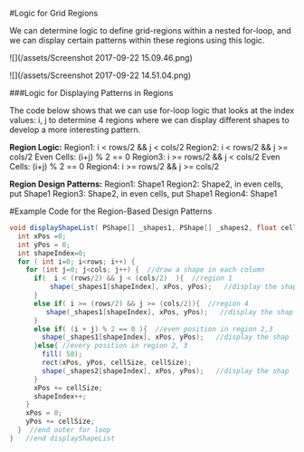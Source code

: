 #Logic for Grid Regions

We can determine logic to define grid-regions within a nested for-loop, and we can display certain patterns within these regions using this logic. 

![](/assets/Screenshot 2017-09-22 15.09.46.png)

![](/assets/Screenshot 2017-09-22 14.51.04.png)

###Logic for Displaying Patterns in Regions

The code below shows that we can use for-loop logic that looks at the index values: i, j to determine 4 regions where we can display different shapes to develop a more interesting pattern.  

**Region Logic:**
Region1: i < rows/2 && j < cols/2
Region2: i < rows/2 && j >= cols/2
Even Cells: (i+j) % 2 == 0 
Region3: i >= rows/2 && j < cols/2
Even Cells: (i+j) % 2 == 0 
Region4: i >= rows/2 && j >= cols/2

**Region Design Patterns:**
Region1:  Shape1
Region2:  Shape2, in even cells, put Shape1
Region3:  Shape2, in even cells, put Shape1
Region4:  Shape1

#Example Code for the Region-Based Design Patterns


```java
void displayShapeList( PShape[] _shapes1, PShape[] _shapes2, float cellSize, int rows, int cols) {
  int xPos =0;
  int yPos = 0;
  int shapeIndex=0;
  for ( int i=0; i<rows; i++) { 
    for (int j=0; j<cols; j++) {  //draw a shape in each column
      if(  i < (rows/2) && j < (cols/2)  ){  //region 1
          shape(_shapes1[shapeIndex], xPos, yPos);   //display the shape
      }
      else if( i >= (rows/2) && j >= (cols/2)){  //region 4
         shape(_shapes1[shapeIndex], xPos, yPos);   //display the shap
      }
      else if( (i + j) % 2 == 0 ){  //even position in region 2,3
        shape(_shapes1[shapeIndex], xPos, yPos);   //display the shap
      }else{ //every position in region 2, 3
        fill( 50);
        rect(xPos, yPos, cellSize, cellSize);
        shape(_shapes2[shapeIndex], xPos, yPos);   //display the shap
      }
      xPos += cellSize;
      shapeIndex++;
    }
    xPos = 0;
    yPos += cellSize;
  }  //end outer for loop
}   //end displayShapeList

 
```


